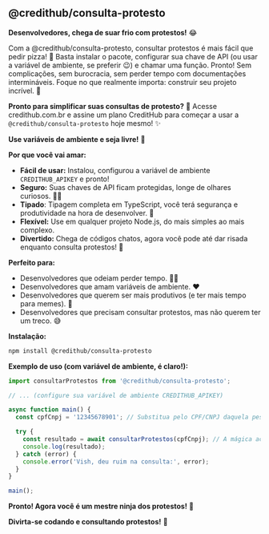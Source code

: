 ## @credithub/consulta-protesto

**Desenvolvedores, chega de suar frio com protestos!** 😂

Com a @credithub/consulta-protesto, consultar protestos é mais fácil que pedir pizza! 🍕 Basta instalar o pacote, configurar sua chave de API (ou usar a variável de ambiente, se preferir 😉) e chamar uma função. Pronto! Sem complicações, sem burocracia, sem perder tempo com documentações intermináveis. Foque no que realmente importa: construir seu projeto incrível. 🚀

**Pronto para simplificar suas consultas de protesto?** 🚀 Acesse credithub.com.br e assine um plano CreditHub para começar a usar a `@credithub/consulta-protesto` hoje mesmo!  ✨

**Use variáveis de ambiente e seja livre!** 🍃

**Por que você vai amar:**

* **Fácil de usar:** Instalou, configurou a variável de ambiente `CREDITHUB_APIKEY` e pronto! 
* **Seguro:** Suas chaves de API ficam protegidas, longe de olhares curiosos. 🕵️‍♀️
* **Tipado**: Tipagem completa em TypeScript, você terá segurança e produtividade na hora de desenvolver. 💪
* **Flexível:** Use em qualquer projeto Node.js, do mais simples ao mais complexo.
* **Divertido:** Chega de códigos chatos, agora você pode até dar risada enquanto consulta protestos! 🤣

**Perfeito para:**

* Desenvolvedores que odeiam perder tempo. 🏃‍♂️
* Desenvolvedores que amam variáveis de ambiente. ❤️
* Desenvolvedores que querem ser mais produtivos (e ter mais tempo para memes). 🤪
* Desenvolvedores que precisam consultar protestos, mas não querem ter um treco. 😅

**Instalação:**

```bash
npm install @credithub/consulta-protesto
```

**Exemplo de uso (com variável de ambiente, é claro!):**

```typescript
import consultarProtestos from '@credithub/consulta-protesto';

// ... (configure sua variável de ambiente CREDITHUB_APIKEY)

async function main() {
  const cpfCnpj = '12345678901'; // Substitua pelo CPF/CNPJ daquela pessoa que te deve... 👀

  try {
    const resultado = await consultarProtestos(cpfCnpj); // A mágica acontece aqui! ✨
    console.log(resultado); 
  } catch (error) {
    console.error('Vish, deu ruim na consulta:', error); 
  }
}

main();
```

**Pronto! Agora você é um mestre ninja dos protestos!** 🥷

**Divirta-se codando e consultando protestos!** 🎉